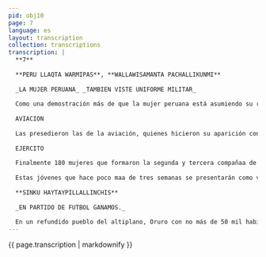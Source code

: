 ```yaml
---
pid: obj10
page: 7
language: es
layout: transcription
collection: transcriptions
transcription: |
  **7**
  
  **PERU LLAQTA WARMIPAS**, **WALLAWISAMANTA PACHALLIKUNMI**
  
  _LA MUJER PERUANA_ _TAMBIEN VISTE UNIFORME MILITAR_
  
  Como una demostración más de que la mujer peruana está asumiendo su rol protagonico dentro de la creación de un PERU nuevo, por primera vez en la historia de los desfiles militares realizados por Fiestas Patrias, esta marcharon al lado de sus camaradas de armas. El día 29 pasado, con paso gallardo, y marcial, confirmando que estas cualidades no son exclusivamente de los varones, las mujeres integrantes de Unidades de la Fuerza Armada desfilaron a lo largo de 35 calles que conforman la Avda. Brasil en Lima. Pero, esto ocurrió no sólo en Lima sino, también, en la ciudad del Cusco, personal militar femenino se hizo presente en el dessile de Fiestas Patrias. Su disciplina y marcialidad despertaron el aplauso del público cusqueño. Esta muestra de integración y solidaridad entre varones y mujeres, entre peruanos, entre hermanos nos recuerda una vez más que como tales: en el Peru de hoy, tenemos pues, el imperativo deber de continuar luchando con todas nuestras energías y con la mejor de nuestras voluntades en cualesquiera que sean nuestras actividades, por el afianzamiento de nuestra soberanía nacional, por la defensa de suestras fuentes naturales de riqueza y porque nosotros podamos alcanzar mejores niveles de cultura y de vida es decir luchar unidos por el bienestar que todo ser humano requiere para su realización, siempre alertar a toda esas fuerzas intemas y extemas que sólo buscan nuestra sumisión. Es por ello que las jóvenes que por primera vez marcharon en la gran parada militar llevada a cabo por nuestras efemérides patrias, nos recordaron a través de sus escoltas que: "La responsabilidad que nos cabe a todos y cada uno, en la creación dc un nuevo PERU, más fuerte y solldario" El público de nuestra capital no tuvo sino expresiones de sorpresa, admiración y orgullo que transmitió a través de aplausos y expresiones de elogio al ver el paso marcial de las jóvenes de la Marina. Aviación y Ejército. El primer contingente femenino que apareció marchando por las arterias de la Avenlda Brasil fueron mujeres trabajadoras de dependencias de la Marina. En un total de noventa, desfilaron con saco, falda, boina y zapatos negros, blusa y guantes blancos.
  
  AVIACION
  
  Las presedieron las de la aviación, quienes hicieron su aparición con las compañías de sus camaradas de armas. Destinadas de comando portando metralleta, cien jóvenes integrantes del Servicio Militar Femenino de la Aviación desfilaron a lo largo de 35 cuadras. Su escolta estaba conformada por un compañero de armas portador de nuestro emblema bicolor y, dos jóvenes gallardas, dos mujeres de figuras y rostros idénticos (son hermanas gemelas), ellas resguardaban el Estandarte Nacional. El público les dedicó prolongados aplausos. Estas cien jóvenes integrantes de las fuerzas auxiliares de la Fuerza Aérea del Peru, el día 23 de julio ya habían desfilado ante público en la Escuela de Oficiales de las Palmas. Día en que se conmemora la semana de nuestra aviación.
  
  EJERCITO
  
  Finalmente 180 mujeres que formaron la segunda y tercera compañaa de la División Aerotransportada del Ejército se hicieron presentes en el desfile. Ellas son parte de un contingente de 640 futuras parcaidistas reservas femenina de la División Aerotransporta da del Ejército, quienes con su excelente estado físico, mente clam y alerta, reacciones rápidas y ausentes de temor y, por el contrario llenas de gran espíritu de arrojo, estuvieron desde el amanecer en su emplazamiento, al lado de los batallones de tropas y oficiales de la Marina, y Aviación.
  
  Estas jóvenes que hace poco maa de tres semanas se presentarán como voluntarias al cuerpo de paracaldistas del Fjército, llevan desde ya, un entrenamiento diario e intensivo de lunes a domingo en el campo y centros técnicos de la Escuela de Paracaidistas. Se han constituído desde ya en un ejemplo de la fortaleza y marcialidad de la que es capaz la mujer peruana. Durante su paso marcial en el desfile del 29, ellas lucían el uniforme de paracaidistas, portando cada una un puñal en la pantorrilla derecha, granadas de mano en el cinto y metralleta. La escolta de estas dos compañías que desfilaron dentro del contingente de la División Aerotransportada se destacó porque lucieron gran porte militar y sobrepasaban un metro setenticinco de estatura. Ellas al llegar al estrado oficial saludaron militarmente al Presidente Velasco, Altos Oficiales de nuestra Armada y al Cuerpo Diplomático, así como al pueblo en general. A todo esto, las reacciones que se reflejaban en el rostro de nuestro presidente asl como de su señora Consuelo fueron de entusiasta orgullo. Sonrieron y aplaudieron permanentemente a las jóvenes de las tres armas. La señora Consuelo de Velasco con su natural cordialidad no tuvo sino palabras de admiración e incentivo para la muier peruana, al ver desfilar a los contingentes femeninos de nuestra fuerza Armada. Este hecho marca un nuevo hito en la revaloración de la mujer de nuestra tierra.
  
  **SINKU HAYTAYPILLALLINCHIS**
  
  _EN PARTIDO DE FUTBOL GANAMOS._
  
  En un refundido pueblo del altiplano, Oruro con no más de 50 mil habitantes y a más de tres mil metros de altura, el ultimo domingo la seleccion de futbol profesional del Peru consiguio el primer triunío de su historia sobre Bolivia en casa de éste y brindo un regalo de Fiestas Patrias a toda la afición peruana. El 1-0, con el aporte del inefable goleador Osvaldo Ramírez, es de hecho un nuevo hito para nuestro balompié rentado: porque hay que considerar varias circunstancias de este momento en el futbol nacional. Con su triunfo Peru ha logrado tres unidades, conseguidas como visitante, antes empato con Chile en la ciudad de Santiago y ahora acaba de obtener su primer victoria en canchas bolivianas en presencia de 22 mil espectadores, que a final de la contienda no dieron credito al triunfo peruano. El mito de la altura cayó por los suelos ante el mejor despliegue tecnico peruano y la forma planificada como se jugo la primera etapa, aunque en la parte complementaria, el once nacional tuvo que soportar las incursiones del cuadro boliviano, sin embargo lograron salir airosos. Lo que resta para el equipo de Marcos Calderón debe ser encarado con la misma seriedad como hasta ahora, Lo deci mos por experiencias recientes.
---
```


{{ page.transcription | markdownify }}

